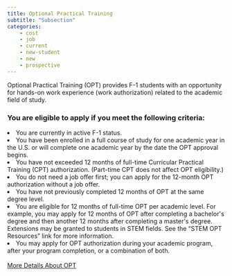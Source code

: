 ```yaml
---
title: Optional Practical Training
subtitle: "Subsection"
categories:
    - cost
    - job
    - current
    - new-student
    - new
    - prospective
---
```

 Optional Practical Training (OPT) provides F-1 students with an opportunity
                    for hands-on work experience (work authorization) related to the academic field of study.

<h3>You are eligible to apply if you meet the following criteria: </h3>

<li><span>You are currently in active F-1 status.</span></li>
<li><span>You have been enrolled in a full course of study for one academic year in the U.S. or will complete one academic year by the date the OPT approval begins.</span></li>
<li><span>You have not exceeded 12 months of full-time Curricular Practical Training (CPT) authorization. (Part-time CPT does not affect OPT eligibility.)</span></li>
<li><span>You do not need a job offer first; you can apply for the 12-month OPT authorization without a job offer.</span></li>
<li><span>You have not previously completed 12 months of OPT at the same degree level.</span></li>
<li><span>You are eligible for 12 months of full-time OPT per academic level. For example, you may apply for 12 months of OPT after completing a bachelor's degree and then another 12 months after completing a master's degree. Extensions may be granted to students in STEM fields. See the “STEM OPT Resources” link for more information.</span></li>
<li><span>You may apply for OPT authorization during your academic program, after your program completion, or a combination of both.</span></li> <br>
<a href="https://semo.edu/international/student-services/opt-resources.html" target="blank">More Details About OPT</a>